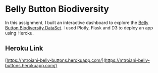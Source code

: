 # Belly Button Biodiversity

In this assignment, I built an interactive dashboard to explore the [Belly Button Biodiversity DataSet](http://robdunnlab.com/projects/belly-button-biodiversity/). I used Plotly, Flask and D3 to deploy an app using Heroku.

## Heroku Link

[https://mtroiani-belly-buttons.herokuapp.com/](https://mtroiani-belly-buttons.herokuapp.com/)
